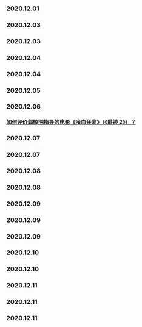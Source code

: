 
### 2020.12.01
### 2020.12.03
### 2020.12.03
### 2020.12.04
### 2020.12.04
### 2020.12.05
### 2020.12.06
#### [如何评价郭敬明指导的电影《冷血狂宴》（《爵迹 2》）？](https://www.zhihu.com/question/433308179)

### 2020.12.07
### 2020.12.07
### 2020.12.08
### 2020.12.08
### 2020.12.09
### 2020.12.09
### 2020.12.09
### 2020.12.10
### 2020.12.10
### 2020.12.11
### 2020.12.11
### 2020.12.11
